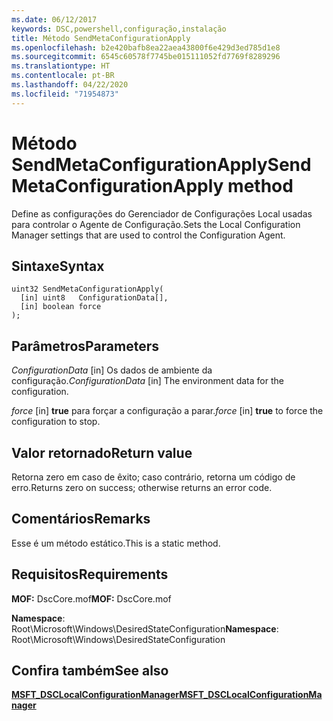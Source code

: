 ```yaml
---
ms.date: 06/12/2017
keywords: DSC,powershell,configuração,instalação
title: Método SendMetaConfigurationApply
ms.openlocfilehash: b2e420bafb8ea22aea43800f6e429d3ed785d1e8
ms.sourcegitcommit: 6545c60578f7745be015111052fd7769f8289296
ms.translationtype: HT
ms.contentlocale: pt-BR
ms.lasthandoff: 04/22/2020
ms.locfileid: "71954873"
---
```

# <a name="sendmetaconfigurationapply-method"></a><span data-ttu-id="8e37c-103">Método SendMetaConfigurationApply</span><span class="sxs-lookup"><span data-stu-id="8e37c-103">SendMetaConfigurationApply method</span></span>

<span data-ttu-id="8e37c-104">Define as configurações do Gerenciador de Configurações Local usadas para controlar o Agente de Configuração.</span><span class="sxs-lookup"><span data-stu-id="8e37c-104">Sets the Local Configuration Manager settings that are used to control the Configuration Agent.</span></span>

## <a name="syntax"></a><span data-ttu-id="8e37c-105">Sintaxe</span><span class="sxs-lookup"><span data-stu-id="8e37c-105">Syntax</span></span>

```mof
uint32 SendMetaConfigurationApply(
  [in] uint8   ConfigurationData[],
  [in] boolean force
);
```

## <a name="parameters"></a><span data-ttu-id="8e37c-106">Parâmetros</span><span class="sxs-lookup"><span data-stu-id="8e37c-106">Parameters</span></span>

<span data-ttu-id="8e37c-107">*ConfigurationData* \[in\] Os dados de ambiente da configuração.</span><span class="sxs-lookup"><span data-stu-id="8e37c-107">*ConfigurationData* \[in\] The environment data for the configuration.</span></span>

<span data-ttu-id="8e37c-108">*force* \[in\] **true** para forçar a configuração a parar.</span><span class="sxs-lookup"><span data-stu-id="8e37c-108">*force* \[in\] **true** to force the configuration to stop.</span></span>

## <a name="return-value"></a><span data-ttu-id="8e37c-109">Valor retornado</span><span class="sxs-lookup"><span data-stu-id="8e37c-109">Return value</span></span>

<span data-ttu-id="8e37c-110">Retorna zero em caso de êxito; caso contrário, retorna um código de erro.</span><span class="sxs-lookup"><span data-stu-id="8e37c-110">Returns zero on success; otherwise returns an error code.</span></span>

## <a name="remarks"></a><span data-ttu-id="8e37c-111">Comentários</span><span class="sxs-lookup"><span data-stu-id="8e37c-111">Remarks</span></span>

<span data-ttu-id="8e37c-112">Esse é um método estático.</span><span class="sxs-lookup"><span data-stu-id="8e37c-112">This is a static method.</span></span>

## <a name="requirements"></a><span data-ttu-id="8e37c-113">Requisitos</span><span class="sxs-lookup"><span data-stu-id="8e37c-113">Requirements</span></span>

<span data-ttu-id="8e37c-114">**MOF:** DscCore.mof</span><span class="sxs-lookup"><span data-stu-id="8e37c-114">**MOF:** DscCore.mof</span></span>

<span data-ttu-id="8e37c-115">**Namespace**: Root\Microsoft\Windows\DesiredStateConfiguration</span><span class="sxs-lookup"><span data-stu-id="8e37c-115">**Namespace**: Root\Microsoft\Windows\DesiredStateConfiguration</span></span>

## <a name="see-also"></a><span data-ttu-id="8e37c-116">Confira também</span><span class="sxs-lookup"><span data-stu-id="8e37c-116">See also</span></span>

[<span data-ttu-id="8e37c-117">**MSFT_DSCLocalConfigurationManager**</span><span class="sxs-lookup"><span data-stu-id="8e37c-117">**MSFT_DSCLocalConfigurationManager**</span></span>](msft-dsclocalconfigurationmanager.md)
